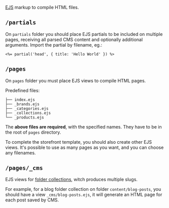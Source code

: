 [EJS](https://ejs.co/) markup to compile HTML files.

## `/partials`

On `partials` folder you should place
EJS partials to be included on multiple pages,
receiving all parsed CMS content and
optionally additional arguments.
Import the partial by filename, eg.:

```ejs
<%= partial('head', { title: 'Hello World' }) %>
```

## `/pages`

On `pages` folder you must place
EJS views to compile HTML pages.

Predefined files:

```
├── index.ejs
├── _brands.ejs
├── _categories.ejs
├── _collections.ejs
└── _products.ejs
```

The **above files are required**,
with the specified names. They have to be in the
root of `pages` directory.

To complete the storefront template,
you should also create other EJS views.
It's possible to use as many pages as you want,
and you can choose any filenames.

## `/pages/_cms`

EJS views for
[folder collections](https://www.netlifycms.org/docs/collection-types/#folder-collections),
witch produces multiple slugs.

For example, for a blog folder collection on folder `content/blog-posts`,
you should have a view `_cms/blog-posts.ejs`, it will generate an HTML page for each
post saved by CMS.
